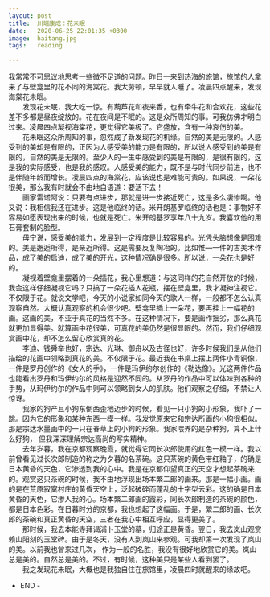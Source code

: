 ```yaml
---
layout: post
title:  川端康成：花未眠
date:   2020-06-25 22:01:35 +0300
image:  haitang.jpg
tags:   reading

--- 
```


我常常不可思议地思考一些微不足道的问题。昨日一来到热海的旅馆，旅馆的人拿来了与壁龛里的花不同的海棠花。我太劳顿，早早就人睡了。凌晨四点醒来，发现海棠花未眠。&nbsp;<br>　　发现花未眠，我大吃一惊。有葫芦花和夜来香，也有牵牛花和合欢花，这些花差不多都是昼夜绽放的。花在夜间是不眠的。这是众所周知的事。可我仿佛才明白过来。凌晨四点凝视海棠花，更觉得它美极了。它盛放，含有一种哀伤的美。&nbsp;<br>　　花未眠这众所周知的事，忽然成了新发现花的机缘。自然的美是无限的。人感受到的美却是有限的，正因为人感受美的能力是有限的，所以说人感受到的美是有限的，自然的美是无限的。至少人的一生中感受到的美是有限的，是很有限的，这是我的实际感受，也是我的感叹。人感受美的能力，既不是与时代同步前进，也不是伴随年龄而增长。凌晨四点的海棠花，应该说也是难能可贵的。如果说，一朵花很美，那么我有时就会不由地自语道：要活下去！&nbsp;<br>　　画家雷诺阿说：只要有点进步，那就是进一步接近死亡，这是多么凄惨啊。他又说：我相信我还在进步。这是他临终的话。米开朗基罗临终的话也是：事物好不容易如愿表现出来的时候，也就是死亡。米开朗基罗享年八十九岁。我喜欢他的用石膏套制的脸型。&nbsp;<br>　　毋宁说，感受美的能力，发展到一定程度是比较容易的。光凭头脑想像是困难的。美是邂逅所得，是亲近所得。这是需要反复陶冶的。比如惟—一件的古美术作品，成了美的启迪，成了美的开光，这种情况确是很多。所以说，一朵花也是好的。&nbsp;<br>　　凝视着壁龛里摆着的一朵插花，我心里想道：与这同样的花自然开放的时候，我会这样仔细凝视它吗？只搞了一朵花插人花瓶，摆在壁龛里，我才凝神注视它。不仅限于花。就说文学吧，今天的小说家如同今天的歌人一样，一般都不怎么认真观察自然。大概认真观察的机会很少吧。壁龛里插上一朵花，要再挂上一幅花的画。这画的美，不亚于真花的当然不多。在这种情况下，要是画作拙劣，那么真花就更加显得美。就算画中花很美，可真花的美仍然是很显眼的。然而，我们仔细观赏画中花，却不怎么留心欣赏真的花。&nbsp;<br>　　李迪、钱舜举也好，宗达、光琳、御舟以及古径也好，许多时候我们是从他们描绘的花画中领略到真花的美。不仅限于花。最近我在书桌上摆上两件小青铜像，一件是罗丹创作的《女人的手》，一件是玛伊约尔创作的《勒达像》。光这两件作品也能看出罗丹和玛伊约尔的风格是迎然不同的。从罗丹的作品中可以体味到各种的手势，从玛伊约尔的作品中则可以领略到女人的肌肤。他们观察之仔细，不禁让人惊讶。&nbsp;<br>　　我家的狗产且小狗东倒西歪地迈步的时候，看见一只小狗的小形象，我吓了一跳。因为它的形象和某种东西一模一样。我发觉原来它和宗达所画的小狗很相似。那是宗达水墨画中的一只在春草上的小狗的形象。我家喂养的是杂种狗，算不上什么好狗，&nbsp;但我深深理解宗达高尚的写实精神。&nbsp;<br>　　去年岁暮，我在京都观察晚霞，就觉得它同长次郎使用的红色一模一样。我以前曾看见过长次郎制造的称之为夕暮的名茶碗。这只茶碗的黄色带红釉子，的确是日本黄昏的天色，它渗透到我的心中。我是在京都仰望真正的天空才想起茶碗来的。观赏这只茶碗的时候，我不由地浮现出场本繁二郎的画来。那是一幅小画。画的是在荒原寂寞村庄的黄昏天空上，泛起破碎而蓬乱的十字型云彩。这的确是日本黄昏的天色，它渗人我的心。场本繁二郎画的霞彩，同长次郎制造的茶碗的颜色，都是日本色彩。在日暮时分的京都，我也想起了这幅画。于是，繁二郎的画、长次郎的茶碗和真正黄昏的天空，三者在我心中相互呼应，显得更美了。&nbsp;<br>　　那时候，我去本能寺拜谒浦卜玉堂的墓，归途正是黄昏。翌日，我去岚山观赏赖山阳刻的玉堂碑。由于是冬天，没有人到岚山来参观。可我却第一次发现了岚山的美。以前我也曾来过几次，&nbsp;作为一般的名胜，我没有很好地欣赏它的美。岚山总是美的。自然总是美的。不过，有时候，这种美只是某些人看到罢了。&nbsp;<br>　　我之发现花未眠，大概也是我独自住在旅馆里，凌晨四时就醒来的缘故吧。


- END -